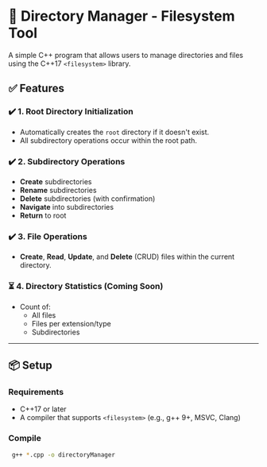 # 📁 Directory Manager - Filesystem Tool

A simple C++ program that allows users to manage directories and files using the C++17 `<filesystem>` library.

## ✅ Features

### ✔️ 1. Root Directory Initialization
- Automatically creates the `root` directory if it doesn't exist.
- All subdirectory operations occur within the root path.

### ✔️ 2. Subdirectory Operations
- **Create** subdirectories
- **Rename** subdirectories
- **Delete** subdirectories (with confirmation)
- **Navigate** into subdirectories
- **Return** to root

### ✔️ 3. File Operations 
- **Create**, **Read**, **Update**, and **Delete** (CRUD) files within the current directory.

### ⏳ 4. Directory Statistics (Coming Soon)
- Count of:
  - All files
  - Files per extension/type
  - Subdirectories

---

## 📦 Setup

### Requirements
- C++17 or later
- A compiler that supports `<filesystem>` (e.g., g++ 9+, MSVC, Clang)

### Compile
```bash
 g++ *.cpp -o directoryManager

